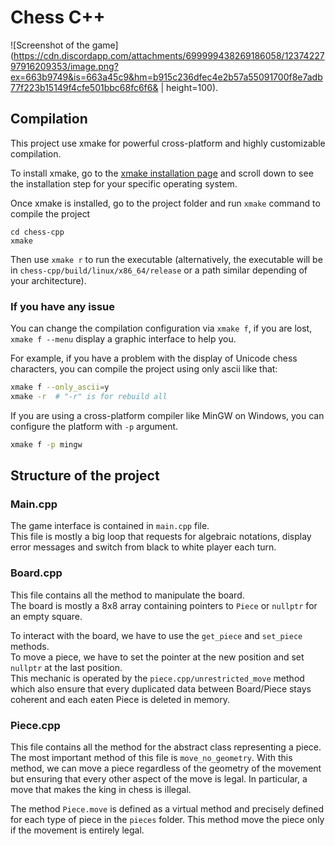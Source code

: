 # Chess C++

![Screenshot of the game](https://cdn.discordapp.com/attachments/699999438269186058/1237422797916209353/image.png?ex=663b9749&is=663a45c9&hm=b915c236dfec4e2b57a55091700f8e7adb77f223b15149f4cfe501bbc68fc6f6& | height=100).

## Compilation

This project use xmake for powerful cross-platform and highly customizable compilation.

To install xmake, go to the [xmake installation page](https://xmake.io/#/guide/installation) and scroll down to see the installation step for your specific operating system.


Once xmake is installed, go to the project folder and run `xmake` command to compile the project
```
cd chess-cpp
xmake
```

Then use `xmake r` to run the executable (alternatively, the executable will be in `chess-cpp/build/linux/x86_64/release` or a path similar depending of your architecture).

### If you have any issue
You can change the compilation configuration via `xmake f`, if you are lost, `xmake f --menu` display a graphic interface to help you.

For example, if you have a problem with the display of Unicode chess characters, you can compile the project using only ascii like that:
```sh
xmake f --only_ascii=y
xmake -r  # "-r" is for rebuild all
```

If you are using a cross-platform compiler like MinGW on Windows, you can configure the platform with `-p` argument.
```sh
xmake f -p mingw
```

## Structure of the project

### Main.cpp

The game interface is contained in `main.cpp` file.  
This file is mostly a big loop that requests for algebraic notations, display error messages and switch from black to white player each turn.

### Board.cpp

This file contains all the method to manipulate the board.  
The board is mostly a 8x8 array containing pointers to `Piece` or `nullptr` for an empty square.

To interact with the board, we have to use the `get_piece` and `set_piece` methods.  
To move a piece, we have to set the pointer at the new position and set `nullptr` at the last position.  
This mechanic is operated by the `piece.cpp/unrestricted_move` method which also ensure that every duplicated data between Board/Piece stays coherent and each eaten Piece is deleted in memory.

### Piece.cpp

This file contains all the method for the abstract class representing a piece.  
The most important method of this file is `move_no_geometry`. With this method, we can move a piece regardless of the geometry of the movement but ensuring that every other aspect of the move is legal. In particular, a move that makes the king in chess is illegal.

The method `Piece.move` is defined as a virtual method and precisely defined for each type of piece in the `pieces` folder.
This method move the piece only if the movement is entirely legal.